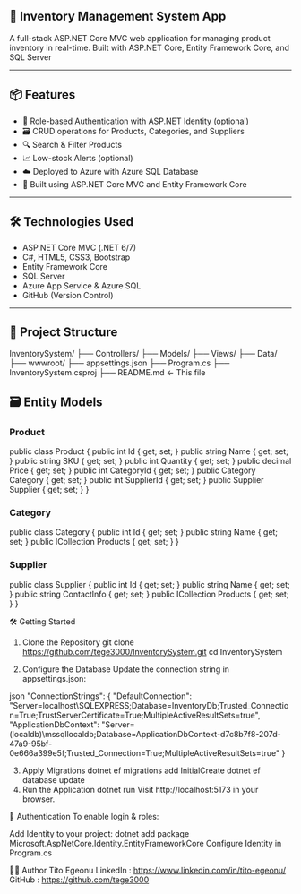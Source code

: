 ﻿
## 🧾 Inventory Management System App

A full-stack ASP.NET Core MVC web application for managing product inventory in real-time. Built with ASP.NET Core, Entity Framework Core, and SQL Server

---

## 📦 Features

- 🔐 Role-based Authentication with ASP.NET Identity (optional)
- 🗃️ CRUD operations for Products, Categories, and Suppliers
- 🔍 Search & Filter Products
- 📈 Low-stock Alerts (optional)
- ☁️ Deployed to Azure with Azure SQL Database
- 🧱 Built using ASP.NET Core MVC and Entity Framework Core

---

## 🛠️ Technologies Used

- ASP.NET Core MVC (.NET 6/7)
- C#, HTML5, CSS3, Bootstrap
- Entity Framework Core
- SQL Server
- Azure App Service & Azure SQL
- GitHub (Version Control)

---

## 📁 Project Structure
InventorySystem/
├── Controllers/
├── Models/
├── Views/
├── Data/
├── wwwroot/
├── appsettings.json
├── Program.cs
├── InventorySystem.csproj
├── README.md ← This file

## 🗃️ Entity Models

### Product
public class Product {
    public int Id { get; set; }
    public string Name { get; set; }
    public string SKU { get; set; }
    public int Quantity { get; set; }
    public decimal Price { get; set; }
    public int CategoryId { get; set; }
    public Category Category { get; set; }
    public int SupplierId { get; set; }
    public Supplier Supplier { get; set; }
}
### Category
public class Category {
    public int Id { get; set; }
    public string Name { get; set; }
    public ICollection<Product> Products { get; set; }
}
### Supplier
public class Supplier {
    public int Id { get; set; }
    public string Name { get; set; }
    public string ContactInfo { get; set; }
    public ICollection<Product> Products { get; set; }
}

🛠️ Getting Started
1. Clone the Repository
git clone https://github.com/tege3000/InventorySystem.git
cd InventorySystem

2. Configure the Database
Update the connection string in appsettings.json:

json
"ConnectionStrings": {
    "DefaultConnection": "Server=localhost\\SQLEXPRESS;Database=InventoryDb;Trusted_Connection=True;TrustServerCertificate=True;MultipleActiveResultSets=true",
    "ApplicationDbContext": "Server=(localdb)\\mssqllocaldb;Database=ApplicationDbContext-d7c8b7f8-207d-47a9-95bf-0e666a399e5f;Trusted_Connection=True;MultipleActiveResultSets=true"
}

3. Apply Migrations
dotnet ef migrations add InitialCreate
dotnet ef database update
4. Run the Application
dotnet run
Visit http://localhost:5173 in your browser.

🔐 Authentication
To enable login & roles:

Add Identity to your project:
dotnet add package Microsoft.AspNetCore.Identity.EntityFrameworkCore
Configure Identity in Program.cs



👨‍💻 Author
Tito Egeonu
LinkedIn : https://www.linkedin.com/in/tito-egeonu/
GitHub : https://github.com/tege3000
